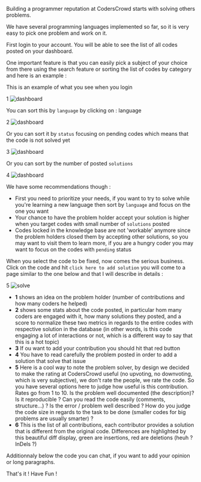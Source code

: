 Building a programmer reputation at CodersCrowd starts with solving others problems.

We have several programming languages implemented so far, so it is very easy to pick one problem and work on it.

First login to your account. You will be able to see the list of all codes posted on your dashboard.

One important feature is that you can easily pick a subject of your choice from there using the search feature or sorting the list of codes by category and here is an example :

This is an example of what you see when you login 

1 
![dashboard](http://coderscrowd.com/blog/images/dash2.png)

You can sort this by `language` by clicking on : language

2 
![dashboard](http://coderscrowd.com/blog/images/dash3.png)

Or you can sort it by `status` focusing on pending codes which means that the code is not solved yet

3
![dashboard](http://coderscrowd.com/blog/images/dash4.png)

Or you can sort by the number of posted `solutions` 

4
![dashboard](http://coderscrowd.com/blog/images/dash5.png)

We have some recommendations though :

* First you need to prioritize your needs, if you want to try to solve while you're learning a new language then sort by `language` and focus on the one you want 
* Your chance to have the problem holder accept your solution is higher when you target codes with small number of `solutions` posted
* Codes locked in the knowledge base are not 'workable' anymore since the problem holders closed them by accepting other solutions, so you may want to visit them to learn more, if you are a hungry coder you may want to focus on the codes with `pending` status 

When you select the code to be fixed, now comes the serious business. Click on the code and hit `click here to add solution` you will come to a page similar to the one below and that I will describe in details :

5
![solve](http://coderscrowd.com/blog/images/solve.png)


* **1** shows an idea on the problem holder (number of contributions and how many coders he helped)  
* **2** shows some stats about the code posted, in particular hom many coders are engaged with it, how many solutions they posted, and a score to normalize these two metrics in regards to the entire codes with respective solution in the database (in other words, is this code engaging a lot of interactions or not, which is a different way to say that this is a hot topic)  
* **3** If ou want to add your contribution you should hit that red button  
* **4** You have to read carefully the problem posted in order to add a solution that solve that issue  
* **5** Here is a cool way to note the problem solver, by design we decided to make the rating at CodersCrowd useful (no upvoting, no downvoting, which is very subjective), we don't rate the people, we rate the code. So you have several options here to judge how useful is this contribution. Rates go from 1 to 10. Is the problem well documented (the description)? Is it reproducible ? Can you read the code easily (comments, structure...) ? Is the error / problem well described ? How do you judge the code size in regards to the task to be done (smaller codes for big problems are usually smarter) ?  
* **6** This is the list of all contributions, each contributor provides a solution that is different from the original code. Differences are highlighted by this beautiful diff display, green are insertions, red are deletions (heuh ? InDels ?)

Additionnaly below the code you can chat, if you want to add your opinion or long paragraphs.

That's it ! Have Fun !


